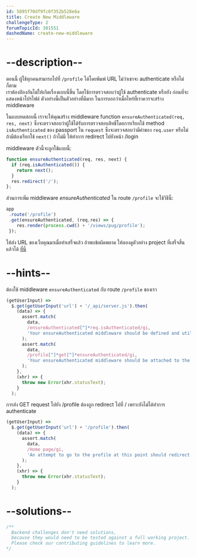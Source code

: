 ```yaml
---
id: 5895f70df9fc0f352b528e6a
title: Create New Middleware
challengeType: 2
forumTopicId: 301551
dashedName: create-new-middleware
---
```


# --description--

ตอนนี้ ผู้ใช้ทุกคนสามารถไปที่ `/profile` ได้โดยพิมพ์ URL ไม่ว่าเขาจะ authenticate หรือไม่ก็ตาม  
เราต้องป้องกันไม่ให้เกิดเรื่องแบบนี้ขึ้น โดยใช้การตรวจสอบว่าผู้ใช้ authenticate หรือยัง ก่อนที่จะแสดงหน้าโปรไฟล์ ตัวอย่างนี้เป็นตัวอย่างที่ดีมาก ในการบอกว่าเมื่อไหร่ที่เราควรจะสร้าง middleware

ในแบบทดสอบนี้ เราจะให้คุณสร้าง middleware function `ensureAuthenticated(req, res, next)` ซึ่งจะตรวจสอบว่าผู้ใช้ได้รับการตรวจสอบสิทธิ์โดยการเรียกใช้ method `isAuthenticated` ของ passport ใน `request` ซึ่งจะตรวจสอบว่ามีค่าของ `req.user` หรือไม่ ถ้ามีต้องเรียกใช้ `next()` ถ้าไม่มี ให้ทำการ redirect ไปยังหน้า /login 

middleware ตัวนี้จะถูกใช้แบบนี้: 

```js
function ensureAuthenticated(req, res, next) {
  if (req.isAuthenticated()) {
    return next();
  }
  res.redirect('/');
};
```

ส่วนการเพิ่ม middleware *ensureAuthenticated* ใน route 	`/profile` จะใช้วิธีนี้:

```js
app
 .route('/profile')
 .get(ensureAuthenticated, (req,res) => {
    res.render(process.cwd() + '/views/pug/profile');
 });
```

ให้ส่ง URL ของเว็บคุณมาเมื่อทำเสร็จแล้ว ถ้าพบข้อผิดพลาด ให้ลองดูตัวอย่าง project ที่เสร็จสิ้นแล้วได้ [ที่นี่](https://gist.github.com/camperbot/ae49b8778cab87e93284a91343da0959)

# --hints--

ต้องใช้ middleware `ensureAuthenticated` กับ route `/profile` ของเรา 

```js
(getUserInput) =>
  $.get(getUserInput('url') + '/_api/server.js').then(
    (data) => {
      assert.match(
        data,
        /ensureAuthenticated[^]*req.isAuthenticated/gi,
        'Your ensureAuthenticated middleware should be defined and utilize the req.isAuthenticated function'
      );
      assert.match(
        data,
        /profile[^]*get[^]*ensureAuthenticated/gi,
        'Your ensureAuthenticated middleware should be attached to the /profile route'
      );
    },
    (xhr) => {
      throw new Error(xhr.statusText);
    }
  );
```

การส่ง GET request ไปยัง /profile ต้องถูก redirect ไปที่ / เพราะยังไม่ได้ทำการ authenticate

```js
(getUserInput) =>
  $.get(getUserInput('url') + '/profile').then(
    (data) => {
      assert.match(
        data,
        /Home page/gi,
        'An attempt to go to the profile at this point should redirect to the homepage since we are not logged in'
      );
    },
    (xhr) => {
      throw new Error(xhr.statusText);
    }
  );
```

# --solutions--

```js
/**
  Backend challenges don't need solutions, 
  because they would need to be tested against a full working project. 
  Please check our contributing guidelines to learn more.
*/
```

